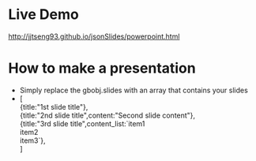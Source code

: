 # Live Demo
http://jjtseng93.github.io/jsonSlides/powerpoint.html

# How to make a presentation
- Simply replace the gbobj.slides with an array that contains your slides
- [  
{title:"1st slide title"},  
{title:"2nd slide title",content:"Second slide content"},  
{title:"3rd slide title",content_list:\`item1  
item2  
item3\`},  
]

